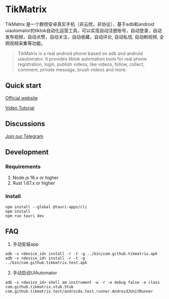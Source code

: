 # TikMatrix

TikMatrix 是一个群控安卓真实手机（非云控，非协议），基于adb和android uiautomator的tiktok自动化运营工具，可以实现自动注册账号，自动登录，自动发布视频，自动点赞，自动关注，自动收藏，自动评论, 自动私信, 自动刷视频, 全网视频采集等功能。
> TikMatrix is a real android phone based on adb and android uiautomator. It provides tiktok automation tools for real phone registration, login, publish videos, like videos, follow, collect, comment, private message, brush videos and more.

## Quick start

[Official website](https://www.tikmatrix.com)

[Video Tutorial](https://www.youtube.com/@tikmatrix)

## Discussions

[Join our Telegram](https://t.me/+iGhozoBfAbI5YmE1)

## Development

### Requirements

1. Node.js 18.x or higher
2. Rust 1.67.x or higher

### Install

```shell
npm install --global @tauri-apps/cli
npm install
npm run tauri dev
```

## FAQ

1. 手动安装app

```shell
adb -s <device_id> install -r -t -g ../bin/com.github.tikmatrix.apk
adb -s <device_id> install -r -t -g ../bin/com.github.tikmatrix.test.apk
```

2. 手动启动UIAutomator

```shell
adb -s <device_id> shell am instrument -w -r -e debug false -e class com.github.tikmatrix.stub.Stub com.github.tikmatrix.test/androidx.test.runner.AndroidJUnitRunner
```
